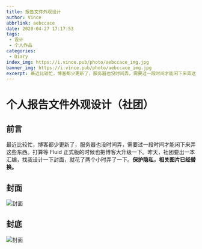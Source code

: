 ```yaml
---
title: 报告文件外观设计
author: Vince
abbrlink: aebccace
date: 2020-04-27 17:17:53
tags:
 - 设计
 - 个人作品
categories:
 - Diary
index_img: https://i.vince.pub/photo/aebccace_img.jpg
banner_img: https://i.vince.pub/photo/aebccace_img.jpg
excerpt: 最近比较忙，博客都少更新了，服务器也没时间弄，需要过一段时间才能闲下来弄这些东西。昨天，社团要出汇编，找我设计一下封面，就花了两个小时弄了一下。
---
```


# 个人报告文件外观设计（社团）

## 前言

最近比较忙，博客都少更新了，服务器也没时间弄，需要过一段时间才能闲下来弄这些东西。打算等 Fluid 正式版的时候也把博客大升级一下。昨天，社团要出一本汇编，找我设计一下封面，就花了两个小时弄了一下。**保护隐私，相关图片已经替换。**

## 封面

![封面](https://i.vince.pub/photo/aebccace_1.png)

## 封底

![封面](https://i.vince.pub/photo/aebccace_2.png)